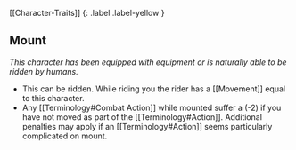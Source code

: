 [[Character-Traits]]
{: .label .label-yellow }
## Mount
*This character has been equipped with equipment or is naturally able to be ridden by humans.*

* This can be ridden. While riding you the rider has a [[Movement]] equal to this character.
* Any [[Terminology#Combat Action]] while mounted suffer a (-2) if you have not moved as part of the [[Terminology#Action]]. Additional penalties may apply if an [[Terminology#Action]] seems particularly complicated on mount.